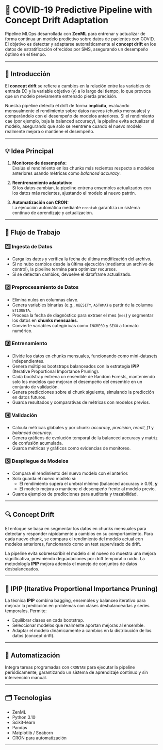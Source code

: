 # 🦠 COVID-19 Predictive Pipeline with Concept Drift Adaptation

Pipeline MLOps desarrollada con **ZenML** para entrenar y actualizar de forma continua un modelo predictivo sobre datos de pacientes con COVID. El objetivo es detectar y adaptarse automáticamente al **concept drift** en los datos de estratificación ofrecidos por SMS, asegurando un desempeño óptimo en el tiempo.

---

## 📌 Introducción

El **concept drift** se refiere a cambios en la relación entre las variables de entrada (X) y la variable objetivo (y) a lo largo del tiempo, lo que provoca que un modelo previamente entrenado pierda precisión.

Nuestra pipeline detecta el drift de forma **implícita**, evaluando mensualmente el rendimiento sobre datos nuevos (chunks mensuales) y comparándolo con el desempeño de modelos anteriores. Si el rendimiento cae (por ejemplo, baja la balanced accuracy), la pipeline evita actualizar el modelo, asegurando que solo se reentrene cuando el nuevo modelo realmente mejora o mantiene el desempeño.

---

## 💡 Idea Principal

1. **Monitoreo de desempeño:**  
   Evalúa el rendimiento en los chunks más recientes respecto a modelos anteriores usando métricas como *balanced accuracy*.

2. **Reentrenamiento adaptativo:**  
   Si los datos cambian, la pipeline entrena ensembles actualizados con los datos más recientes, ajustando el modelo al nuevo patrón.

3. **Automatización con CRON:**  
   La ejecución automática mediante `crontab` garantiza un sistema continuo de aprendizaje y actualización.

---

## 🔄 Flujo de Trabajo

### 1️⃣ Ingesta de Datos

- Carga los datos y verifica la fecha de última modificación del archivo.
- Si no hubo cambios desde la última ejecución (mediante un archivo de control), la pipeline termina para optimizar recursos.
- Si se detectan cambios, devuelve el dataframe actualizado.

### 2️⃣ Preprocesamiento de Datos

- Elimina nulos en columnas clave.
- Genera variables binarias (e.g., `OBESITY`, `ASTHMA`) a partir de la columna `ETIQUETA`.
- Procesa la fecha de diagnóstico para extraer el mes (`mes`) y segmentar los datos en **chunks mensuales**.
- Convierte variables categóricas como `INGRESO` y `SEXO` a formato numérico.

### 3️⃣ Entrenamiento

- Divide los datos en chunks mensuales, funcionando como mini-datasets independientes.
- Genera múltiples bootstraps balanceados con la estrategia **IPIP** (Iterative Proportional Importance Pruning).
- Cada bootstrap entrena un ensemble de Random Forests, manteniendo solo los modelos que mejoran el desempeño del ensemble en un conjunto de validación.
- Genera predicciones sobre el chunk siguiente, simulando la predicción en datos futuros.
- Guarda resultados y comparativas de métricas con modelos previos.

### 4️⃣ Validación

- Calcula métricas globales y por chunk: *accuracy*, *precision*, *recall*, *f1* y *balanced accuracy*.
- Genera gráficos de evolución temporal de la balanced accuracy y matriz de confusión acumulada.
- Guarda métricas y gráficos como evidencias de monitoreo.

### 5️⃣ Despliegue de Modelos

- Compara el rendimiento del nuevo modelo con el anterior.
- Solo guarda el nuevo modelo si:
  - El rendimiento supera el umbral mínimo (balanced accuracy ≥ 0.9), **y**
  - El modelo mejora o mantiene el desempeño frente al modelo previo.
- Guarda ejemplos de predicciones para auditoría y trazabilidad.

---

## 🔍 Concept Drift

El enfoque se basa en segmentar los datos en chunks mensuales para detectar y responder rápidamente a cambios en su comportamiento. Para cada nuevo chunk, se compara el rendimiento del modelo actual con modelos anteriores, funcionando como un test supervisado de drift.

La pipeline evita sobreescribir el modelo si el nuevo no muestra una mejora significativa, previniendo degradaciones por drift temporal o ruido. La metodología **IPIP** mejora además el manejo de conjuntos de datos desbalanceados.

---

## 🧩 IPIP (Iterative Proportional Importance Pruning)

La técnica **IPIP** combina bagging, ensembles y balanceo iterativo para mejorar la predicción en problemas con clases desbalanceadas y series temporales. Permite:

- Equilibrar clases en cada bootstrap.
- Seleccionar modelos que realmente aportan mejoras al ensemble.
- Adaptar el modelo dinámicamente a cambios en la distribución de los datos (concept drift).

---

## 🚀 Automatización

Integra tareas programadas con `CRONTAB` para ejecutar la pipeline periódicamente, garantizando un sistema de aprendizaje continuo y sin intervención manual.

---

## 🗂️ Tecnologías

- ZenML
- Python 3.10  
- Scikit-learn  
- Pandas  
- Matplotlib / Seaborn  
- CRON para automatización

---
